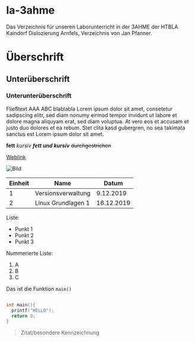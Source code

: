 # la-3ahme
Das Verzeichnis für unseren Laborunterricht in der 3AHME der HTBLA Kaindorf Dislozierung Arnfels, Verzeichnis von Jan Pfanner.


# Überschrift
## Unterüberschrift
### Unterunterüberschrift
Fließtext AAA ABC blablabla Lorem ipsum dolor sit amet, consetetur sadipscing elitr, sed diam nonumy eirmod tempor invidunt ut labore et dolore magna aliquyam erat, sed diam voluptua. At vero eos et accusam et justo duo dolores et ea rebum. Stet clita kasd gubergren, no sea takimata sanctus est Lorem ipsum dolor sit amet.

**fett**
*kursiv*
***fett und kursiv***
~~durchgestrichen~~

[Weblink](https://lms.at/dotlrn/classes/informatik/610437.3AHME_LA1SX.19_20/xolrn/)

![Bild](https://www.google.com/url?sa=i&rct=j&q=&esrc=s&source=images&cd=&ved=2ahUKEwjA3OPy5qjmAhUFLewKHUgmDs4QjRx6BAgBEAQ&url=https%3A%2F%2Fde.wikipedia.org%2Fwiki%2FHermann_Pfanner_Getr%25C3%25A4nke&psig=AOvVaw3rmyhJUhydjV-iawEJaV7a&ust=1575989059785108)


Einheit | Name | Datum
------- | ---- | -----
1  | Versionsverwaltung | 9.12.2019
2  | Linux Grundlagen 1 | 16.12.2019


Liste:
* Punkt 1
* Punkt 2
* Punkt 3

Nummerierte Liste:
1) A
2) B
3) C

Das ist die Funktion `main()`

```C

int main(){
  printf("HELLO");
  return 0;
}

```

>Zitat/besondere Kennzeichnung
